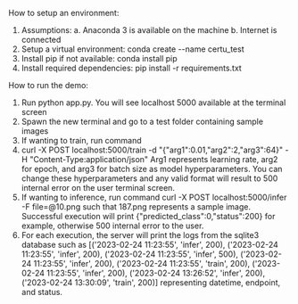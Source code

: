 
How to setup an environment:
1.	Assumptions:
a.	Anaconda 3 is available on the machine
b.	Internet is connected 
2.	Setup a virtual environment:  conda create --name certu_test
3.	Install pip if not available: conda install pip
4.	Install required dependencies: pip  install -r requirements.txt


How to run the demo:
1.	Run python app.py. You will see localhost 5000 available at the terminal screen
2.	Spawn the new terminal and go to a test folder containing sample images
3.	If wanting to train, run command  
4.	curl -X POST localhost:5000/train -d "{\"arg1\":0.01,\"arg2\":2,\"arg3\":64}" -H "Content-Type:application/json"
 Arg1 represents learning rate, arg2 for epoch, and arg3 for batch size as model hyperparameters. You can change these hyperparameters and any valid format will result to 500 internal error on the user terminal screen. 
5.	If wanting to inference, run command  curl -X POST localhost:5000/infer -F file=@10.png such that 187.png represents a sample image. Successful execution will print {"predicted_class":0,"status":200} for example, otherwise 500 internal error to the user. 
6.	For each execution, the server will print the logs from the sqlite3 database such as [('2023-02-24 11:23:55', 'infer', 200), ('2023-02-24 11:23:55', 'infer', 200), ('2023-02-24 11:23:55', 'infer', 500), ('2023-02-24 11:23:55', 'infer', 200), ('2023-02-24 11:23:55', 'train', 200), ('2023-02-24 11:23:55', 'infer', 200), ('2023-02-24 13:26:52', 'infer', 200), ('2023-02-24 13:30:09', 'train', 200)] representing datetime, endpoint, and status. 
